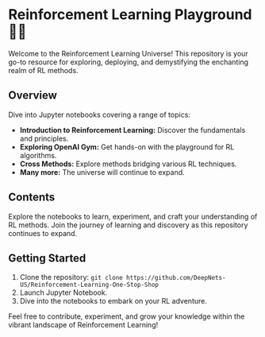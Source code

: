 # Reinforcement Learning Playground 🤖✨

Welcome to the Reinforcement Learning Universe! This repository is your go-to resource for exploring, deploying, and demystifying the enchanting realm of RL methods.

## Overview
Dive into Jupyter notebooks covering a range of topics:
- **Introduction to Reinforcement Learning:** Discover the fundamentals and principles.
- **Exploring OpenAI Gym:** Get hands-on with the playground for RL algorithms.
- **Cross Methods:** Explore methods bridging various RL techniques.
- **Many more:** The universe will continue to expand.

## Contents
Explore the notebooks to learn, experiment, and craft your understanding of RL methods. Join the journey of learning and discovery as this repository continues to expand.

## Getting Started
1. Clone the repository: `git clone https://github.com/DeepNets-US/Reinforcement-Learning-One-Stop-Shop`
2. Launch Jupyter Notebook.
3. Dive into the notebooks to embark on your RL adventure.

Feel free to contribute, experiment, and grow your knowledge within the vibrant landscape of Reinforcement Learning!
